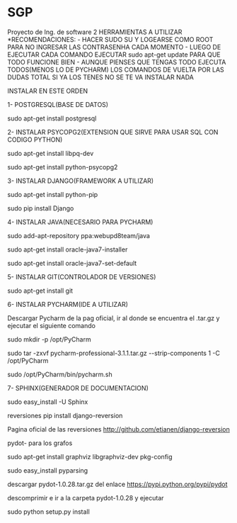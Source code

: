SGP
===

Proyecto de Ing. de software 2
HERRAMIENTAS A UTILIZAR
*RECOMENDACIONES: - HACER SUDO SU Y LOGEARSE COMO ROOT PARA NO INGRESAR LAS CONTRASENHA CADA MOMENTO
				  - LUEGO DE EJECUTAR CADA COMANDO EJECUTAR sudo apt-get update PARA QUE TODO FUNCIONE BIEN
				  - AUNQUE PIENSES QUE TENGAS TODO EJECUTA TODOS(MENOS LO DE PYCHARM) LOS COMANDOS DE VUELTA POR LAS DUDAS TOTAL SI YA LOS TENES NO SE TE VA INSTALAR NADA

INSTALAR EN ESTE ORDEN

1- POSTGRESQL(BASE DE DATOS)

sudo apt-get install postgresql 

2- INSTALAR PSYCOPG2(EXTENSION QUE SIRVE PARA USAR SQL CON CODIGO PYTHON)

sudo apt-get install libpq-dev

sudo apt-get install python-psycopg2

3- INSTALAR DJANGO(FRAMEWORK A UTILIZAR)

sudo apt-get install python-pip

sudo pip install Django

4- INSTALAR JAVA(NECESARIO PARA PYCHARM)

sudo add-apt-repository ppa:webupd8team/java

sudo apt-get install oracle-java7-installer

sudo apt-get install oracle-java7-set-default

5- INSTALAR GIT(CONTROLADOR DE VERSIONES)

sudo apt-get install git

6- INSTALAR PYCHARM(IDE A UTILIZAR)

Descargar Pycharm de la pag oficial, ir al donde se encuentra el .tar.gz y ejecutar el siguiente comando

sudo mkdir -p /opt/PyCharm

sudo tar -zxvf pycharm-professional-3.1.1.tar.gz --strip-components 1 -C /opt/PyCharm

sudo /opt/PyCharm/bin/pycharm.sh

7- SPHINX(GENERADOR DE DOCUMENTACION)

sudo easy_install -U Sphinx

reversiones
pip install django-reversion

Pagina oficial de las reversiones
http://github.com/etianen/django-reversion



pydot- para los grafos

sudo apt-get install graphviz libgraphviz-dev pkg-config

sudo easy_install pyparsing

descargar pydot-1.0.28.tar.gz del enlace  https://pypi.python.org/pypi/pydot

descomprimir e ir a la carpeta pydot-1.0.28 y ejecutar

sudo python setup.py install

